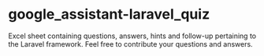 # google_assistant-laravel_quiz
Excel sheet containing questions, answers, hints and follow-up pertaining to the Laravel framework. Feel free to contribute your questions and answers. 

